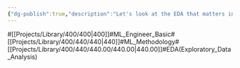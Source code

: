 ```yaml
---
{"dg-publish":true,"description":"Let's look at the EDA that matters in ML. As a reminder, good EDA requires a good understanding of data and a good imagination.","permalink":"/projects/library/400/440/440-00/440-00/","dgPassFrontmatter":true,"noteIcon":"0","created":"2024-03-09T16:27:12.098+09:00","updated":"2024-06-20T03:04:28.958+09:00"}
---
```


#[[Projects/Library/400/400\|400]]#ML_Engineer_Basic#[[Projects/Library/400/440/440\|440]]#ML_Methodology#[[Projects/Library/400/440/440.00/440.00\|440.00]]#EDA(Exploratory_Data_Analysis)
